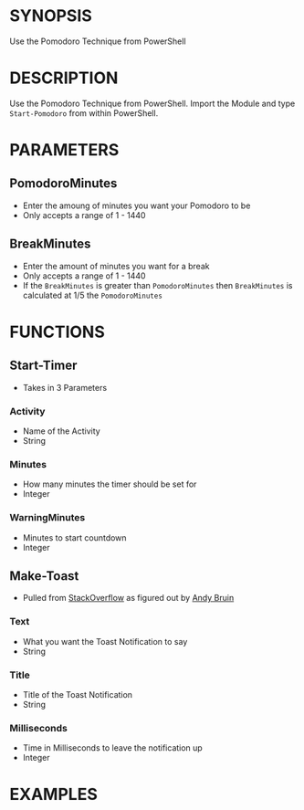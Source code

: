 # SYNOPSIS
Use the Pomodoro Technique from PowerShell

# DESCRIPTION
Use the Pomodoro Technique from PowerShell. Import the Module and type `Start-Pomodoro` from within PowerShell.

# PARAMETERS
## PomodoroMinutes
- Enter the amoung of minutes you want your Pomodoro to be
- Only accepts a range of 1 - 1440
## BreakMinutes
- Enter the amount of minutes you want for a break
- Only accepts a range of 1 - 1440
- If the `BreakMinutes` is greater than `PomodoroMinutes` then `BreakMinutes` is calculated at 1/5 the `PomodoroMinutes`


# FUNCTIONS
## Start-Timer
- Takes in 3 Parameters
### Activity
- Name of the Activity
- String
### Minutes
- How many minutes the timer should be set for
- Integer
### WarningMinutes
- Minutes to start countdown
- Integer

## Make-Toast
- Pulled from [StackOverflow](https://stackoverflow.com/questions/61971517/powershell-send-a-toast-notification-to-logged-user-when-running-as-local-syste) as figured out by [Andy Bruin](https://stackoverflow.com/users/13663558/andy-bruin)
### Text
- What you want the Toast Notification to say
- String
### Title
- Title of the Toast Notification
- String
### Milliseconds
- Time in Milliseconds to leave the notification up
- Integer


# EXAMPLES